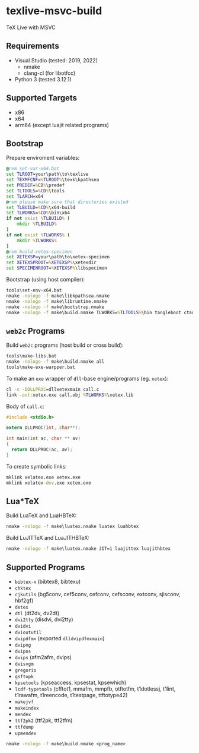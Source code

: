 # texlive-msvc-build

TeX Live with MSVC

## Requirements

* Visual Studio (tested: 2019, 2022)
  * nmake
  * clang-cl (for libotfcc)
* Python 3 (tested 3.12.1)

## Supported Targets

* x86
* x64
* arm64 (except luajit related programs)

## Bootstrap

Prepare enviroment variables:

```bat
@rem set-var-x64.bat
set TLROOT=your\path\to\texlive
set TEXMFCNF=%TLROOT%\texk\kpathsea
set PREDEF=%CD%\predef
set TLTOOLS=%CD%\tools
set TLARCH=x64
@rem please make sure that directories existed
set TLBUILD=%CD%\x64-build
set TLWORKS=%CD%\bin\x64
if not exist %TLBUILD% (
    mkdir %TLBUILD%
)
if not exist %TLWORKS% (
    mkdir %TLWORKS%
)
@rem build xetex-specimen
set XETEXSP=your\path\to\xetex-specimen
set XETEXSPROOT=%XETEXSP%\xetexdir
set SPECIMENROOT=%XETEXSP%\libspecimen
```

Bootstrap (using host compiler):

```bat
tools\set-env-x64.bat
nmake -nologo -f make\libkpathsea.nmake
nmake -nologo -f make\libruntime.nmake
nmake -nologo -f make\bootstrap.nmake
nmake -nologo -f make\build.nmake TLWORKS=%TLTOOLS%\bin tangleboot ctangleboot otangle tie
```

## `web2c` Programs

Build `web2c` programs (host build or cross build):

```bat
tools\make-libs.bat
nmake -nologo -f make\build.nmake all
tools\make-exe-warpper.bat
```

To make an `exe` wrapper of `dll`-base engine/programs (eg. `xetex`):
```bat
cl -c -DDLLPROC=dllxetexmain call.c
link -out:xetex.exe call.obj %TLWORKS%\xetex.lib
```

Body of `call.c`:
```c
#include <stdio.h>

extern DLLPROC(int, char**);

int main(int ac, char ** av)
{
  return DLLPROC(ac, av);
}
```

To create symbolic links:
```bat
mklink xelatex.exe xetex.exe
mklink xelatex-dev.exe xetex.exe
```

## Lua*TeX

Build LuaTeX and LuaHBTeX:

```bat
nmake -nologo -f make\luatex.nmake luatex luahbtex
```

Build LuJITTeX and LuaJITHBTeX:

```bat
nmake -nologo -f make\luatex.nmake JIT=1 luajittex luajithbtex
```

## Supported Programs

* `bibtex-x` (bibtex8, bibtexu)
* `chktex`
* `cjkutils` (bg5conv, cef5conv, cefconv, cefsconv, extconv, sjisconv, hbf2gf)
* `detex`
* `dtl` (dt2dv, dv2dt)
* `dvi2tty` (disdvi, dvi2tty)
* `dvidvi`
* `dvioututil`
* `dvipdfmx` (exported `dlldvipdfmxmain`)
* `dvipng`
* `dvipos`
* `dvips` (afm2afm, dvips)
* `dvisvgm`
* `gregorio`
* `gsftopk`
* `kpsetools` (kpseaccess, kpsestat, kpsewhich)
* `lcdf-typetools` (cfftot1, mmafm, mmpfb, otftotfm, t1dotlessj, t1lint, t1rawafm, t1reencode, t1testpage, ttftotype42)
* `makejvf`
* `makeindex`
* `mendex`
* `ttf2pk2` (ttf2pk, ttf2tfm)
* `ttfdump`
* `upmendex`


```bat
nmake -nologo -f make\build.nmake <prog_name>
```
